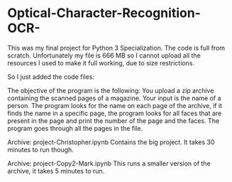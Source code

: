 # Optical-Character-Recognition-OCR-
This was my final project for Python 3 Specialization. The code is full from scratch. Unfortunately my file is 666 MB so I cannot upload all the resources I used to make it full working, due to size restrictions.

So I just added the code files:

The objective of the program is the following: You upload a zip archive containing the scanned pages of a magazine. Your input is the name of a person. The program looks for the name on each page of the archive, if it finds the name in a specific page, the program looks for all faces that are present in the page and print the number of the page and the faces. The program goes through all the pages in the file.

Archive: project-Christopher.ipynb Contains the big project. It takes 30 minutes to run though.

Archive: project-Copy2-Mark.ipynb This runs a smaller version of the archive, it takes 5 minutes to run.
